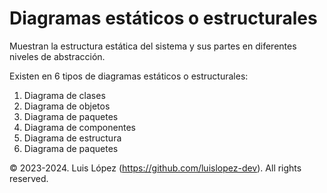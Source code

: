 # Diagramas estáticos o estructurales

Muestran la estructura estática del sistema y sus partes en
diferentes niveles de abstracción.

Existen en 6 tipos de diagramas estáticos o estructurales:

1. Diagrama de clases
2. Diagrama de objetos
3. Diagrama de paquetes
4. Diagrama de componentes
5. Diagrama de estructura
6. Diagrama de paquetes

© 2023-2024. Luis López (https://github.com/luislopez-dev). All rights reserved. 
